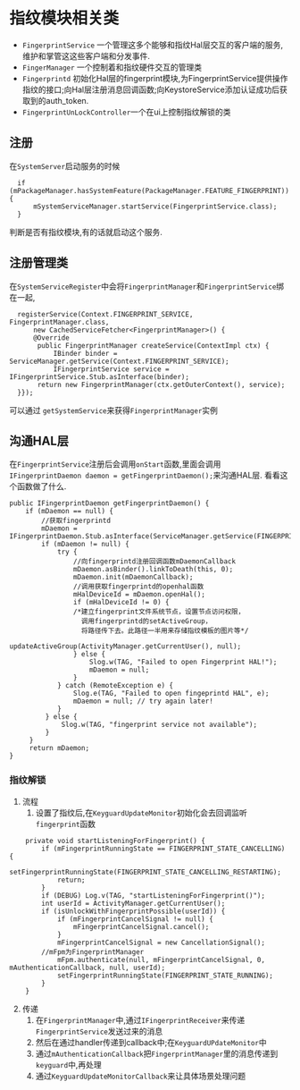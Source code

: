 # 指纹模块相关类
  - `FingerprintService` 一个管理这多个能够和指纹Hal层交互的客户端的服务,维护和掌管这这些客户端和分发事件.
  - `FingerManager` 一个控制着和指纹硬件交互的管理类
  - `Fingerprintd` 初始化Hal层的fingerprint模块,为FingerprintService提供操作指纹的接口;向Hal层注册消息回调函数;向KeystoreService添加认证成功后获取到的auth_token.
  - `FingerprintUnLockController`一个在ui上控制指纹解锁的类
## 注册
  在`SystemServer`启动服务的时候
  
```
  if (mPackageManager.hasSystemFeature(PackageManager.FEATURE_FINGERPRINT)) {
      mSystemServiceManager.startService(FingerprintService.class);
  }
```
  
  判断是否有指纹模块,有的话就启动这个服务.
## 注册管理类
  在`SystemServiceRegister`中会将`FingerprintManager`和`FingerprintService`绑在一起,
  
```
  registerService(Context.FINGERPRINT_SERVICE, FingerprintManager.class,
      new CachedServiceFetcher<FingerprintManager>() {
	  @Override
	   public FingerprintManager createService(ContextImpl ctx) {
	       IBinder binder = ServiceManager.getService(Context.FINGERPRINT_SERVICE);
	       IFingerprintService service = IFingerprintService.Stub.asInterface(binder);
	   return new FingerprintManager(ctx.getOuterContext(), service);
  }});
```
  
  可以通过 `getSystemService`来获得`FingerprintManager`实例
## 沟通HAL层
  在`FingerprintService`注册后会调用`onStart`函数,里面会调用`IFingerprintDaemon daemon = getFingerprintDaemon();`来沟通HAL层.
  看看这个函数做了什么.
 
```
public IFingerprintDaemon getFingerprintDaemon() {
    if (mDaemon == null) {
        //获取fingerprintd
        mDaemon = IFingerprintDaemon.Stub.asInterface(ServiceManager.getService(FINGERPRINTD));
        if (mDaemon != null) {
            try {
                //向fingerprintd注册回调函数mDaemonCallback
                mDaemon.asBinder().linkToDeath(this, 0);
                mDaemon.init(mDaemonCallback);
                //调用获取fingerprintd的openhal函数
                mHalDeviceId = mDaemon.openHal();
                if (mHalDeviceId != 0) {
                /*建立fingerprint文件系统节点，设置节点访问权限，
                  调用fingerprintd的setActiveGroup，
                  将路径传下去。此路径一半用来存储指纹模板的图片等*/
                    updateActiveGroup(ActivityManager.getCurrentUser(), null);
                } else {
                    Slog.w(TAG, "Failed to open Fingerprint HAL!");
                    mDaemon = null;
                }
            } catch (RemoteException e) {
                Slog.e(TAG, "Failed to open fingeprintd HAL", e);
                mDaemon = null; // try again later!
            }
         } else {
             Slog.w(TAG, "fingerprint service not available");
         }
     }
     return mDaemon;
}
```
### 指纹解锁
  1. 流程
     1. 设置了指纹后,在`KeyguardUpdateMonitor`初始化会去回调监听`fingerprint`函数
``` 
    private void startListeningForFingerprint() {
        if (mFingerprintRunningState == FINGERPRINT_STATE_CANCELLING) {
            setFingerprintRunningState(FINGERPRINT_STATE_CANCELLING_RESTARTING);
            return;
        }
        if (DEBUG) Log.v(TAG, "startListeningForFingerprint()");
        int userId = ActivityManager.getCurrentUser();
        if (isUnlockWithFingerprintPossible(userId)) {
            if (mFingerprintCancelSignal != null) {
                mFingerprintCancelSignal.cancel();
            }
            mFingerprintCancelSignal = new CancellationSignal();
	    //mFpm为FingerprintManager
            mFpm.authenticate(null, mFingerprintCancelSignal, 0, mAuthenticationCallback, null, userId);
            setFingerprintRunningState(FINGERPRINT_STATE_RUNNING);
        }
    }
```
2. 传递
   1. 在`FingerprintManager`中,通过`IFingerprintReceiver`来传递`FingerprintService`发送过来的消息
   2. 然后在通过handler传递到callback中;在`KeyguardUPdateMonitor`中
   3. 通过`mAuthenticationCallback`把`FingerprintManager`里的消息传递到`keyguard`中,再处理
   4. 通过`KeyguardUpdateMonitorCallback`来让具体场景处理问题
